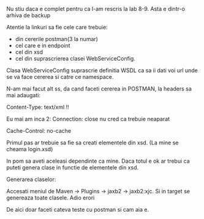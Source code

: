 Nu stiu daca e complet pentru ca l-am rescris la lab 8-9. Asta e dintr-o arhiva de backup

Atentie la linkuri sa fie cele care trebuie:

- din cererile postman(3 la numar)
- cel care e in endpoint
- cel din xsd
- cel din suprascrierea clasei WebServiceConfig.

Clasa WebServiceConfig suprascrie definitia WSDL ca sa ii dati voi url unde se va face cererea si catre ce namespace.

N-am mai facut alt ss, da cand faceti cererea in POSTMAN, la headers sa mai adaugati:

Content-Type: text/xml !!

Eu mai am inca 2:
Connection: close
nu cred ca trebuie neaparat

Cache-Control: no-cache



Primul pas ar trebuie sa fie sa creati elementele din xsd. (La mine se cheama login.xsd)

In pom sa aveti aceleasi dependinte ca mine. Daca totul e ok ar trebui ca puteti genera clase in functie de elementele din xsd.

Generarea claselor:

Accesati meniul de Maven -> Plugins -> jaxb2 -> jaxb2:xjc. Si in target se genereaza toate clasele. Adio erori



De aici doar faceti cateva teste cu postman si cam aia e.
